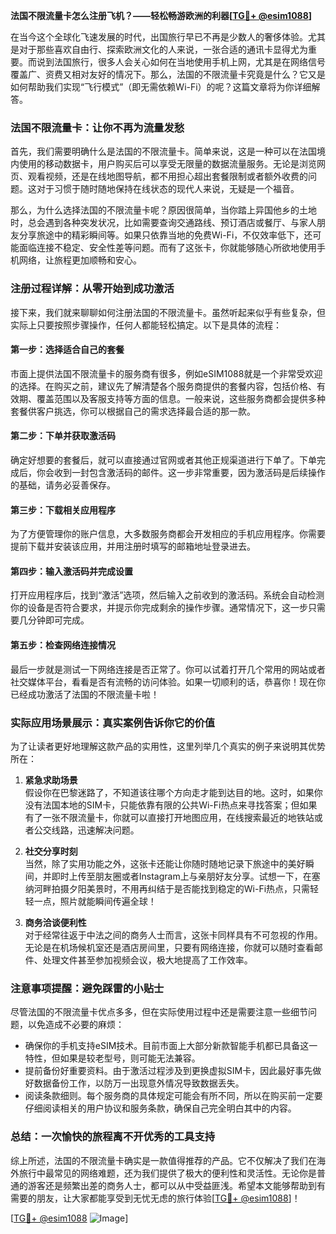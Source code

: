 **法国不限流量卡怎么注册飞机？——轻松畅游欧洲的利器[[TG💪+ @esim1088](https://t.me/s/esim1088)]**

在当今这个全球化飞速发展的时代，出国旅行早已不再是少数人的奢侈体验。尤其是对于那些喜欢自由行、探索欧洲文化的人来说，一张合适的通讯卡显得尤为重要。而说到法国旅行，很多人会关心如何在当地使用手机上网，尤其是在网络信号覆盖广、资费又相对友好的情况下。那么，法国的不限流量卡究竟是什么？它又是如何帮助我们实现“飞行模式”（即无需依赖Wi-Fi）的呢？这篇文章将为你详细解答。

### 法国不限流量卡：让你不再为流量发愁

首先，我们需要明确什么是法国的不限流量卡。简单来说，这是一种可以在法国境内使用的移动数据卡，用户购买后可以享受无限量的数据流量服务。无论是浏览网页、观看视频，还是在线地图导航，都不用担心超出套餐限制或者额外收费的问题。这对于习惯于随时随地保持在线状态的现代人来说，无疑是一个福音。

那么，为什么选择法国的不限流量卡呢？原因很简单，当你踏上异国他乡的土地时，总会遇到各种突发状况，比如需要查询交通路线、预订酒店或餐厅、与家人朋友分享旅途中的精彩瞬间等。如果只依靠当地的免费Wi-Fi，不仅效率低下，还可能面临连接不稳定、安全性差等问题。而有了这张卡，你就能够随心所欲地使用手机网络，让旅程更加顺畅和安心。

### 注册过程详解：从零开始到成功激活

接下来，我们就来聊聊如何注册法国的不限流量卡。虽然听起来似乎有些复杂，但实际上只要按照步骤操作，任何人都能轻松搞定。以下是具体的流程：

#### 第一步：选择适合自己的套餐
市面上提供法国不限流量卡的服务商有很多，例如eSIM1088就是一个非常受欢迎的选择。在购买之前，建议先了解清楚各个服务商提供的套餐内容，包括价格、有效期、覆盖范围以及客服支持等方面的信息。一般来说，这些服务商都会提供多种套餐供客户挑选，你可以根据自己的需求选择最合适的那一款。

#### 第二步：下单并获取激活码
确定好想要的套餐后，就可以直接通过官网或者其他正规渠道进行下单了。下单完成后，你会收到一封包含激活码的邮件。这一步非常重要，因为激活码是后续操作的基础，请务必妥善保存。

#### 第三步：下载相关应用程序
为了方便管理你的账户信息，大多数服务商都会开发相应的手机应用程序。你需要提前下载并安装该应用，并用注册时填写的邮箱地址登录进去。

#### 第四步：输入激活码并完成设置
打开应用程序后，找到“激活”选项，然后输入之前收到的激活码。系统会自动检测你的设备是否符合要求，并提示你完成剩余的操作步骤。通常情况下，这一步只需要几分钟即可完成。

#### 第五步：检查网络连接情况
最后一步就是测试一下网络连接是否正常了。你可以试着打开几个常用的网站或者社交媒体平台，看看是否有流畅的访问体验。如果一切顺利的话，恭喜你！现在你已经成功激活了法国的不限流量卡啦！

### 实际应用场景展示：真实案例告诉你它的价值

为了让读者更好地理解这款产品的实用性，这里列举几个真实的例子来说明其优势所在：

1. **紧急求助场景**  
   假设你在巴黎迷路了，不知道该往哪个方向走才能到达目的地。这时，如果你没有法国本地的SIM卡，只能依靠有限的公共Wi-Fi热点来寻找答案；但如果有了一张不限流量卡，你就可以直接打开地图应用，在线搜索最近的地铁站或者公交线路，迅速解决问题。

2. **社交分享时刻**  
   当然，除了实用功能之外，这张卡还能让你随时随地记录下旅途中的美好瞬间，并即时上传至朋友圈或者Instagram上与亲朋好友分享。试想一下，在塞纳河畔拍摄夕阳美景时，不用再纠结于是否能找到稳定的Wi-Fi热点，只需轻轻一点，照片就能瞬间传遍全球！

3. **商务洽谈便利性**  
   对于经常往返于中法之间的商务人士而言，这张卡同样具有不可忽视的作用。无论是在机场候机室还是酒店房间里，只要有网络连接，你就可以随时查看邮件、处理文件甚至参加视频会议，极大地提高了工作效率。

### 注意事项提醒：避免踩雷的小贴士

尽管法国的不限流量卡优点多多，但在实际使用过程中还是需要注意一些细节问题，以免造成不必要的麻烦：

- 确保你的手机支持eSIM技术。目前市面上大部分新款智能手机都已具备这一特性，但如果是较老型号，则可能无法兼容。
- 提前备份好重要资料。由于激活过程涉及到更换虚拟SIM卡，因此最好事先做好数据备份工作，以防万一出现意外情况导致数据丢失。
- 阅读条款细则。每个服务商的具体规定可能会有所不同，所以在购买前一定要仔细阅读相关的用户协议和服务条款，确保自己完全明白其中的内容。

### 总结：一次愉快的旅程离不开优秀的工具支持

综上所述，法国的不限流量卡确实是一款值得推荐的产品。它不仅解决了我们在海外旅行中最常见的网络难题，还为我们提供了极大的便利性和灵活性。无论你是普通的游客还是频繁出差的商务人士，都可以从中受益匪浅。希望本文能够帮助到有需要的朋友，让大家都能享受到无忧无虑的旅行体验[[TG💪+ @esim1088](https://t.me/s/esim1088)]！

[[TG💪+ @esim1088](https://t.me/s/esim1088) ![Image](https://i.postimg.cc/4NQfJmqS/Snipaste-2025-05-13-00-14-12.png)]